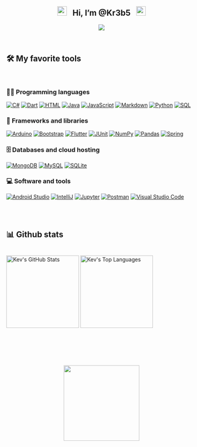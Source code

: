 <h2 align="center">
  <img src="https://media3.giphy.com/media/wogIubFweiBkn6y8KU/200w.webp" width="25">    &nbsp; 
  Hi, I’m @Kr3b5 &nbsp; 
  <img src="https://media3.giphy.com/media/wogIubFweiBkn6y8KU/200w.webp" width="25">
</h2>

<!-- Typing SVG by DenverCoder1 - https://github.com/DenverCoder1/readme-typing-svg -->
<p align="center">
  <a href="https://github.com/Kr3b5"><img src="https://readme-typing-svg.herokuapp.com/?lines=Full-stack%20developer;Always%20learning%20new%20things&font=Fira%20Code&center=true&width=440&height=45&color=009933&vCenter=true&size=22"></a>
</p>
<br/>



## 🛠️ My favorite tools
<br/>

### 👨‍💻 Programming languages
<p>
    <a href="https://github.com/search?q=user%3ADenverCoder1+language%3Acsharp"><img alt="C#" src="https://custom-icon-badges.herokuapp.com/badge/C%23-68217A.svg?logo=cs2&logoColor=white"></a>
    <a href="https://github.com/search?q=user%3ADenverCoder1+language%3Adart"><img alt="Dart" src="https://img.shields.io/badge/Dart-15A6C4.svg?logo=dart&logoColor=white"></a>
    <a href="https://github.com/search?q=user%3ADenverCoder1+language%3Ahtml"><img alt="HTML" src="https://img.shields.io/badge/HTML-E34F26.svg?logo=html5&logoColor=white"></a>
    <a href="https://github.com/search?q=user%3ADenverCoder1+language%3Ajava"><img alt="Java" src="https://img.shields.io/badge/Java-007396.svg?logo=java&logoColor=white"></a>
    <a href="https://github.com/search?q=user%3ADenverCoder1+language%3Ajavascript"><img alt="JavaScript" src="https://img.shields.io/badge/JavaScript-F7DF1E.svg?logo=javascript&logoColor=black"></a>
    <a href="https://github.com/search?q=user%3ADenverCoder1+language%3Amarkdown"><img alt="Markdown" src="https://img.shields.io/badge/Markdown-000000.svg?logo=markdown&logoColor=white"></a>
    <a href="https://github.com/search?q=user%3ADenverCoder1+language%3Apython"><img alt="Python" src="https://img.shields.io/badge/Python-14354C.svg?logo=python&logoColor=white"></a>
    <a href="https://github.com/search?q=user%3ADenverCoder1+language%3Asql"><img alt="SQL" src="https://custom-icon-badges.herokuapp.com/badge/SQL-025E8C.svg?logo=database&logoColor=white"></a>
</p>

### 🧰 Frameworks and libraries
<p>
    <a href="#"><img alt="Arduino" src="https://img.shields.io/badge/-Arduino-00979D?logo=Arduino&logoColor=white"></a>
    <a href="#"><img alt="Bootstrap" src="https://img.shields.io/badge/Bootstrap-7952B3.svg?logo=bootstrap&logoColor=white"></a>
    <a href="#"><img alt="Flutter" src="https://img.shields.io/badge/Flutter-02569B.svg?logo=flutter&logoColor=white"></a>
    <a href="#"><img alt="JUnit" src="https://custom-icon-badges.herokuapp.com/badge/JUnit-25A162.svg?logo=check-circle&logoColor=white"></a>
    <a href="#"><img alt="NumPy" src="https://img.shields.io/badge/Numpy-013243.svg?logo=numpy&logoColor=white"></a>
    <a href="#"><img alt="Pandas" src="https://img.shields.io/badge/Pandas-150458.svg?logo=pandas&logoColor=white"></a>
    <a href="#"><img alt="Spring" src="https://img.shields.io/badge/-Spring-4ea94b?logo=Spring&logoColor=white"></a>
</p>

### 🗄️ Databases and cloud hosting
<p>
    <a href="#"><img alt="MongoDB" src ="https://img.shields.io/badge/MongoDB-4ea94b.svg?logo=mongodb&logoColor=white"></a>
    <a href="#"><img alt="MySQL" src="https://img.shields.io/badge/MySQL-00f.svg?logo=mysql&logoColor=white"></a>
    <a href="#"><img alt="SQLite" src ="https://img.shields.io/badge/SQLite-07405e.svg?logo=sqlite&logoColor=white"></a>
</p>

### 💻 Software and tools
<p>
    <a href="#"><img alt="Android Studio" src="https://img.shields.io/badge/Android%20Studio-008678.svg?logo=android-studio&logoColor=white"></a>
    <a href="#"><img alt="IntelliJ" src="https://img.shields.io/badge/-IntelliJ-blue?logo=intellijidea&logoColor=white"></a>
    <a href="#"><img alt="Jupyter" src="https://img.shields.io/badge/Jupyter-F37626.svg?logo=Jupyter&logoColor=white"></a>
    <a href="#"><img alt="Postman" src="https://img.shields.io/badge/Postman-FF6C37?logo=postman&logoColor=white"></a>
    <a href="#"><img alt="Visual Studio Code" src="https://img.shields.io/badge/Visual%20Studio%20Code-0078d7.svg?logo=visual-studio-code&logoColor=white"></a>
</p>

<br/><br/>

## 📊 Github stats
<br>
<a href="https://github.com/anuraghazra/github-readme-stats"><img alt="Kev's GitHub Stats" src="https://github-readme-stats.vercel.app/api?username=Kr3b5&show_icons=true&theme=react&hide_border=true&bg_color=1F222E&icon_color=F8D866&count_private=true" height="192px"/></a>
<a href="https://github.com/anuraghazra/github-readme-stats"><img alt="Kev's Top Languages" src="https://github-readme-stats.vercel.app/api/top-langs/?username=Kr3b5&langs_count=8&layout=compact&theme=react&hide_border=true&bg_color=1F222E&icon_color=F8D866&hide=Jupyter%20Notebook" height="192px"/></a>
<br/>

<!--
<a href="https://github.com/ashutosh00710/github-readme-activity-graph"><img alt="Kev's Activity Graph" src="https://activity-graph.herokuapp.com/graph?username=Kr3b5&theme=react-dark&bg_color=1F222E&hide_border=true&hide_title=true" /></a>
-->

</br></br></br></br>
<p align="center">
    <img src="https://media2.giphy.com/media/H7r5XcQccQvlXPwUOR/giphy.gif?cid=ecf05e47a8lzc9nrfxqx6xky7e4iazhtpefudieukg38iejz&rid=giphy.gif&ct=s"
    width="200">
</p>
